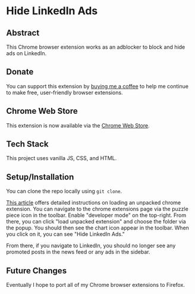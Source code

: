 # Hide LinkedIn Ads

## Abstract
This Chrome browser extension works as an adblocker to block and hide ads on LinkedIn. 

## Donate 
You can support this extension by [buying me a coffee](https://www.buymeacoffee.com/decemberthedeveloper) to help me continue to make free, user-friendly browser extensions.

## Chrome Web Store
This extension is now available via the [Chrome Web Store](https://chrome.google.com/webstore/detail/hide-linkedin-ads/alfpbpbopicnfllpimeniedbhdinhnla). 

## Tech Stack
This project uses vanilla JS, CSS, and HTML.

## Setup/Installation
You can clone the repo locally using `git clone`.

[This article](https://developer.chrome.com/docs/extensions/mv3/getstarted/development-basics/#load-unpacked) offers detailed instructions on loading an unpacked chrome extension. You can navigate to the chrome extensions page via the puzzle piece icon in the toolbar. Enable "developer mode" on the top-right. From there, you can click "load unpacked extension" and choose the folder via the popup. You should then see the chart icon appear in the toolbar. When you click on it, you can see "Hide LinkedIn Ads."

From there, if you navigate to LinkedIn, you should no longer see any promoted posts in the news feed or any ads in the sidebar. 

## Future Changes
Eventually I hope to port all of my Chrome browser extensions to Firefox. 
